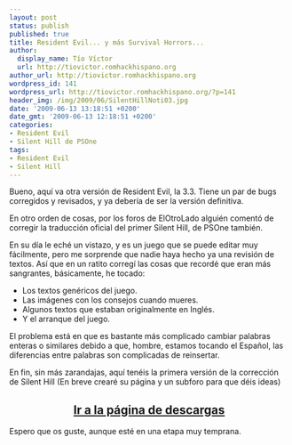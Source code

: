 ```yaml
---
layout: post
status: publish
published: true
title: Resident Evil... y más Survival Horrors...
author:
  display_name: Tío Víctor
  url: http://tiovictor.romhackhispano.org
author_url: http://tiovictor.romhackhispano.org
wordpress_id: 141
wordpress_url: http://tiovictor.romhackhispano.org/?p=141
header_img: /img/2009/06/SilentHillNoti03.jpg
date: '2009-06-13 13:18:51 +0200'
date_gmt: '2009-06-13 12:18:51 +0200'
categories:
- Resident Evil
- Silent Hill de PSOne
tags:
- Resident Evil
- Silent Hill
---
```

Bueno, aquí va otra versión de Resident Evil, la 3.3. Tiene un par de bugs corregidos y revisados, y ya debería de ser la versión definitiva.

En otro orden de cosas, por los foros de ElOtroLado alguién comentó de corregir la traducción oficial del primer Silent Hill, de PSOne también.

<!--more-->

En su día le eché un vistazo, y es un juego que se puede editar muy fácilmente, pero me sorprende que nadie haya hecho ya una revisión de textos. Así que en un ratito corregí las cosas que recordé que eran más sangrantes, básicamente, he tocado:
- Los textos genéricos del juego.
- Las imágenes con los consejos cuando mueres.
- Algunos textos que estaban originalmente en Inglés.
- Y el arranque del juego.

El problema está en que es bastante más complicado cambiar palabras enteras o similares debido a que, hombre, estamos tocando el Español, las diferencias entre palabras son complicadas de reinsertar.

En fin, sin más zarandajas, aquí tenéis la primera versión de la corrección de Silent Hill (En breve crearé su página y un subforo para que déis ideas)

<h2 style="text-align: center;"><strong><a href="http://tiovictor.romhackhispano.org/silent-hill-1/descargar/">Ir a la página de descargas</a></strong></h2>

Espero que os guste, aunque esté en una etapa muy temprana.
